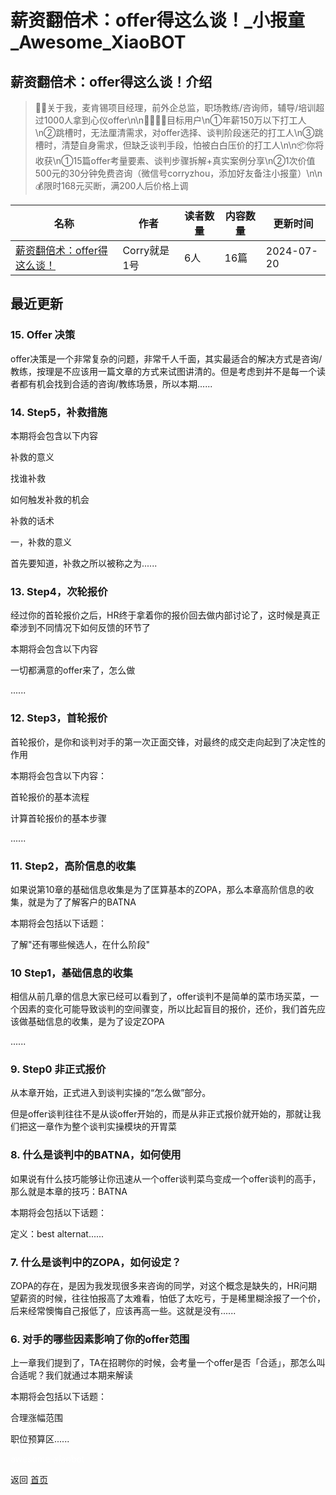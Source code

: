 # 薪资翻倍术：offer得这么谈！_小报童_Awesome_XiaoBOT

## 薪资翻倍术：offer得这么谈！介绍
> 👦🏻关于我，麦肯锡项目经理，前外企总监，职场教练/咨询师，辅导/培训超过1000人拿到心仪offer\n\n👨🏻👧🏻目标用户\n①年薪150万以下打工人\n②跳槽时，无法厘清需求，对offer选择、谈判阶段迷茫的打工人\n③跳槽时，清楚自身需求，但缺乏谈判手段，怕被白白压价的打工人\n\n📦你将收获\n①15篇offer考量要素、谈判步骤拆解+真实案例分享\n②1次价值500元的30分钟免费咨询（微信号corryzhou，添加好友备注小报童）\n\n💰限时168元买断，满200人后价格上调  
  


|名称|作者|读者数量|内容数量|更新时间|
|---|---|---|---|---|
|[薪资翻倍术：offer得这么谈！](https://xiaobot.net/p/corryoffer?refer=0b133df9-27dc-423b-8101-639049001c13)|Corry就是1号|6人|16篇|2024-07-20|

## 最近更新
### 15\. Offer 决策

offer决策是一个非常复杂的问题，非常千人千面，其实最适合的解决方式是咨询/教练，按理是不应该用一篇文章的方式来试图讲清的。但是考虑到并不是每一个读者都有机会找到合适的咨询/教练场景，所以本期......

### 14\. Step5，补救措施

本期将会包含以下内容

补救的意义

找谁补救

如何触发补救的机会

补救的话术

一，补救的意义

首先要知道，补救之所以被称之为......

### 13\. Step4，次轮报价

经过你的首轮报价之后，HR终于拿着你的报价回去做内部讨论了，这时候是真正牵涉到不同情况下如何反馈的环节了

本期将会包含以下内容

一切都满意的offer来了，怎么做

......

### 12\. Step3，首轮报价

首轮报价，是你和谈判对手的第一次正面交锋，对最终的成交走向起到了决定性的作用

本期将会包含以下内容：

首轮报价的基本流程

计算首轮报价的基本步骤

......

### 11\. Step2，高阶信息的收集

如果说第10章的基础信息收集是为了匡算基本的ZOPA，那么本章高阶信息的收集，就是为了了解客户的BATNA

本期将会包括以下话题：

了解"还有哪些候选人，在什么阶段"

### 10 Step1，基础信息的收集

相信从前几章的信息大家已经可以看到了，offer谈判不是简单的菜市场买菜，一个因素的变化可能导致谈判的空间骤变，所以比起盲目的报价，还价，我们首先应该做基础信息的收集，是为了设定ZOPA

......

### 9\. Step0 非正式报价

从本章开始，正式进入到谈判实操的“怎么做”部分。

但是offer谈判往往不是从谈offer开始的，而是从非正式报价就开始的，那就让我们把这一章作为整个谈判实操模块的开胃菜

### 8\. 什么是谈判中的BATNA，如何使用

如果说有什么技巧能够让你迅速从一个offer谈判菜鸟变成一个offer谈判的高手，那么就是本章的技巧：BATNA

本期将会包括以下话题：

定义：best alternat......

### 7\. 什么是谈判中的ZOPA，如何设定？

ZOPA的存在，是因为我发现很多来咨询的同学，对这个概念是缺失的，HR问期望薪资的时候，往往怕报高了太难看，怕低了太吃亏，于是稀里糊涂报了一个价，后来经常懊悔自己报低了，应该再高一些。这就是没有......

### 6\. 对手的哪些因素影响了你的offer范围

上一章我们提到了，TA在招聘你的时候，会考量一个offer是否「合适」，那怎么叫合适呢？我们就通过本期来解读

本期将会包括以下话题：

合理涨幅范围

职位预算区......


<a href="https://github.com/Reno9527/awesome-xiaobot" style="color: white; text-decoration: none;">awesome-xiaobot</a>

返回 [首页](../README.md)
